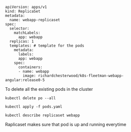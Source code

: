 ```
apiVersion: apps/v1
kind: ReplicaSet
metadata:
  name: webapp-replicaset
spec:
  selector:
    matchLabels:
      app: webapp
  replicas: 1
  templates: # template for the pods
    metadata:
      labels:
      app: webapp
    spec: 
      containers:
      - name: webapp
        image: richardchesterwood/k8s-fleetman-webapp-angular:release0-5
```

To delete all the existing pods in the cluster
```
kubectl delete po --all
```
```
kubectl apply -f pods.yaml
```
```
kubectl describe replicaset webapp
```

Raplicaset makes sure that pod is up and running everytime
